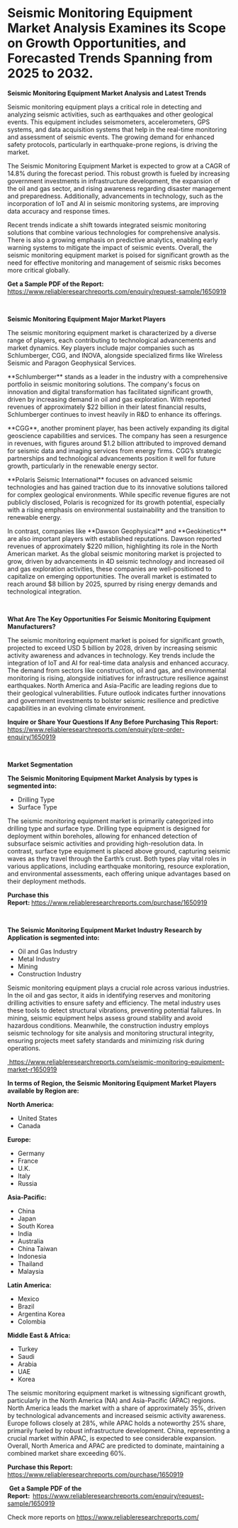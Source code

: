 <p><h1>Seismic Monitoring Equipment Market Analysis Examines its Scope on Growth Opportunities, and Forecasted Trends Spanning from 2025 to 2032.</h1></p><p><strong>Seismic Monitoring Equipment Market Analysis and Latest Trends</strong></p>
<p><p>Seismic monitoring equipment plays a critical role in detecting and analyzing seismic activities, such as earthquakes and other geological events. This equipment includes seismometers, accelerometers, GPS systems, and data acquisition systems that help in the real-time monitoring and assessment of seismic events. The growing demand for enhanced safety protocols, particularly in earthquake-prone regions, is driving the market.</p><p>The Seismic Monitoring Equipment Market is expected to grow at a CAGR of 14.8% during the forecast period. This robust growth is fueled by increasing government investments in infrastructure development, the expansion of the oil and gas sector, and rising awareness regarding disaster management and preparedness. Additionally, advancements in technology, such as the incorporation of IoT and AI in seismic monitoring systems, are improving data accuracy and response times.</p><p>Recent trends indicate a shift towards integrated seismic monitoring solutions that combine various technologies for comprehensive analysis. There is also a growing emphasis on predictive analytics, enabling early warning systems to mitigate the impact of seismic events. Overall, the seismic monitoring equipment market is poised for significant growth as the need for effective monitoring and management of seismic risks becomes more critical globally.</p></p>
<p><strong>Get a Sample PDF of the Report:&nbsp;</strong> <a href="https://www.reliableresearchreports.com/enquiry/request-sample/1650919?utm_campaign=2119&utm_medium=2&utm_source=Github&utm_content=ia&utm_term=17022025&utm_id=seismic-monitoring-equipment">https://www.reliableresearchreports.com/enquiry/request-sample/1650919</a></p>
<p>&nbsp;</p>
<p><strong>Seismic Monitoring Equipment Major Market Players</strong></p>
<p><p>The seismic monitoring equipment market is characterized by a diverse range of players, each contributing to technological advancements and market dynamics. Key players include major companies such as Schlumberger, CGG, and INOVA, alongside specialized firms like Wireless Seismic and Paragon Geophysical Services.</p><p>**Schlumberger** stands as a leader in the industry with a comprehensive portfolio in seismic monitoring solutions. The company's focus on innovation and digital transformation has facilitated significant growth, driven by increasing demand in oil and gas exploration. With reported revenues of approximately $22 billion in their latest financial results, Schlumberger continues to invest heavily in R&D to enhance its offerings.</p><p>**CGG**, another prominent player, has been actively expanding its digital geoscience capabilities and services. The company has seen a resurgence in revenues, with figures around $1.2 billion attributed to improved demand for seismic data and imaging services from energy firms. CGG’s strategic partnerships and technological advancements position it well for future growth, particularly in the renewable energy sector.</p><p>**Polaris Seismic International** focuses on advanced seismic technologies and has gained traction due to its innovative solutions tailored for complex geological environments. While specific revenue figures are not publicly disclosed, Polaris is recognized for its growth potential, especially with a rising emphasis on environmental sustainability and the transition to renewable energy.</p><p>In contrast, companies like **Dawson Geophysical** and **Geokinetics** are also important players with established reputations. Dawson reported revenues of approximately $220 million, highlighting its role in the North American market. As the global seismic monitoring market is projected to grow, driven by advancements in 4D seismic technology and increased oil and gas exploration activities, these companies are well-positioned to capitalize on emerging opportunities. The overall market is estimated to reach around $8 billion by 2025, spurred by rising energy demands and technological integration.</p></p>
<p>&nbsp;</p>
<p><strong>What Are The Key Opportunities For Seismic Monitoring Equipment Manufacturers?</strong></p>
<p><p>The seismic monitoring equipment market is poised for significant growth, projected to exceed USD 5 billion by 2028, driven by increasing seismic activity awareness and advances in technology. Key trends include the integration of IoT and AI for real-time data analysis and enhanced accuracy. The demand from sectors like construction, oil and gas, and environmental monitoring is rising, alongside initiatives for infrastructure resilience against earthquakes. North America and Asia-Pacific are leading regions due to their geological vulnerabilities. Future outlook indicates further innovations and government investments to bolster seismic resilience and predictive capabilities in an evolving climate environment.</p></p>
<p><strong>Inquire or Share Your Questions If Any Before Purchasing This Report:</strong> <a href="https://www.reliableresearchreports.com/enquiry/pre-order-enquiry/1650919?utm_campaign=2119&utm_medium=2&utm_source=Github&utm_content=ia&utm_term=17022025&utm_id=seismic-monitoring-equipment">https://www.reliableresearchreports.com/enquiry/pre-order-enquiry/1650919</a></p>
<p>&nbsp;</p>
<p><strong>Market Segmentation</strong></p>
<p><strong>The Seismic Monitoring Equipment Market Analysis by types is segmented into:</strong></p>
<p><ul><li>Drilling Type</li><li>Surface Type</li></ul></p>
<p><p>The seismic monitoring equipment market is primarily categorized into drilling type and surface type. Drilling type equipment is designed for deployment within boreholes, allowing for enhanced detection of subsurface seismic activities and providing high-resolution data. In contrast, surface type equipment is placed above ground, capturing seismic waves as they travel through the Earth’s crust. Both types play vital roles in various applications, including earthquake monitoring, resource exploration, and environmental assessments, each offering unique advantages based on their deployment methods.</p></p>
<p><strong>Purchase this Report:&nbsp;</strong><a href="https://www.reliableresearchreports.com/purchase/1650919?utm_campaign=2119&utm_medium=2&utm_source=Github&utm_content=ia&utm_term=17022025&utm_id=seismic-monitoring-equipment">https://www.reliableresearchreports.com/purchase/1650919</a></p>
<p>&nbsp;</p>
<p><strong>The Seismic Monitoring Equipment Market Industry Research by Application is segmented into:</strong></p>
<p><ul><li>Oil and Gas Industry</li><li>Metal Industry</li><li>Mining</li><li>Construction Industry</li></ul></p>
<p><p>Seismic monitoring equipment plays a crucial role across various industries. In the oil and gas sector, it aids in identifying reserves and monitoring drilling activities to ensure safety and efficiency. The metal industry uses these tools to detect structural vibrations, preventing potential failures. In mining, seismic equipment helps assess ground stability and avoid hazardous conditions. Meanwhile, the construction industry employs seismic technology for site analysis and monitoring structural integrity, ensuring projects meet safety standards and minimizing risk during operations.</p></p>
<p><a href="https://www.reliableresearchreports.com/seismic-monitoring-equipment-market-r1650919?utm_campaign=2119&utm_medium=2&utm_source=Github&utm_content=ia&utm_term=17022025&utm_id=seismic-monitoring-equipment">&nbsp;https://www.reliableresearchreports.com/seismic-monitoring-equipment-market-r1650919</a></p>
<p><strong>In terms of Region, the Seismic Monitoring Equipment Market Players available by Region are:</strong></p>
<p>
    <p> <strong> North America: </strong>
        <ul>
            <li>United States</li>
            <li>Canada</li>
        </ul>
        </p> 
    <p> <strong> Europe: </strong>
        <ul>
            <li>Germany</li>
            <li>France</li>
            <li>U.K.</li>
            <li>Italy</li>
            <li>Russia</li>
        </ul>
        </p> 
    <p> <strong> Asia-Pacific: </strong>
        <ul>
            <li>China</li>
            <li>Japan</li>
            <li>South Korea</li>
            <li>India</li>
            <li>Australia</li>
            <li>China Taiwan</li>
            <li>Indonesia</li>
            <li>Thailand</li>
            <li>Malaysia</li>
        </ul>
        </p> 
    <p> <strong> Latin America: </strong>
        <ul>
            <li>Mexico</li>
            <li>Brazil</li>
            <li>Argentina Korea</li>
            <li>Colombia</li>
        </ul>
        </p> 
    <p> <strong> Middle East & Africa: </strong>
        <ul>
            <li>Turkey</li>
            <li>Saudi</li>
            <li>Arabia</li>
            <li>UAE</li>
            <li>Korea</li>
        </ul>
    </p>
    </p>
<p><p>The seismic monitoring equipment market is witnessing significant growth, particularly in the North America (NA) and Asia-Pacific (APAC) regions. North America leads the market with a share of approximately 35%, driven by technological advancements and increased seismic activity awareness. Europe follows closely at 28%, while APAC holds a noteworthy 25% share, primarily fueled by robust infrastructure development. China, representing a crucial market within APAC, is expected to see considerable expansion. Overall, North America and APAC are predicted to dominate, maintaining a combined market share exceeding 60%.</p></p>
<p><strong>Purchase this Report: </strong><a href="https://www.reliableresearchreports.com/purchase/1650919?utm_campaign=2119&utm_medium=2&utm_source=Github&utm_content=ia&utm_term=17022025&utm_id=seismic-monitoring-equipment">https://www.reliableresearchreports.com/purchase/1650919</a></p>
<p>&nbsp;<strong>Get a Sample PDF of the Report:&nbsp;&nbsp;</strong><a href="https://www.reliableresearchreports.com/enquiry/request-sample/1650919?utm_campaign=2119&utm_medium=2&utm_source=Github&utm_content=ia&utm_term=17022025&utm_id=seismic-monitoring-equipment">https://www.reliableresearchreports.com/enquiry/request-sample/1650919</a></p>
<p><strong></strong></p>
<p>Check more reports on <a href="https://www.reliableresearchreports.com/?utm_campaign=2119&utm_medium=2&utm_source=Github&utm_content=ia&utm_term=17022025&utm_id=seismic-monitoring-equipment">https://www.reliableresearchreports.com/</a></p>